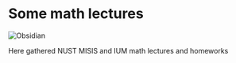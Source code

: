 # Some math lectures
![Obsidian](https://img.shields.io/badge/Obsidian-483699?style=for-the-badge&logo=Obsidian&logoColor=white)

Here gathered NUST MISIS and IUM math lectures and homeworks
